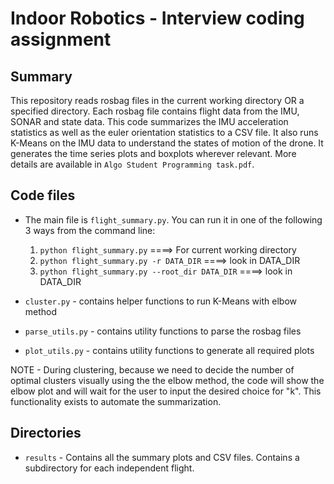 # Indoor Robotics - Interview coding assignment

## Summary
This repository reads rosbag files in the current working directory 
OR a specified directory. Each rosbag file contains flight data from the IMU,
SONAR and state data. This code summarizes the IMU acceleration statistics 
as well as the euler orientation statistics to a CSV file. It also runs
K-Means on the IMU data to understand the states of motion of the drone.
It generates the time series plots and boxplots wherever relevant.
More details are available in `Algo Student Programming task.pdf`.

## Code files
- The main file is `flight_summary.py`. You can run it in one 
of the following 3 ways from the command line:

  1. `python flight_summary.py` ====> For current working directory
  2. `python flight_summary.py -r DATA_DIR` ====> look in DATA_DIR
  3. `python flight_summary.py --root_dir DATA_DIR` ====> look in DATA_DIR


- `cluster.py` - contains helper functions to run K-Means with elbow method
- `parse_utils.py` - contains utility functions to parse the rosbag files
- `plot_utils.py` - contains utility functions to generate all required plots

NOTE - During clustering, because we need to decide the number of optimal clusters visually using the the elbow method, the code will show the elbow plot and will wait for the user to input the desired choice for "k". This functionality exists to automate the summarization.

## Directories
- `results` - Contains all the summary plots and CSV files. 
Contains a subdirectory for each independent flight.
